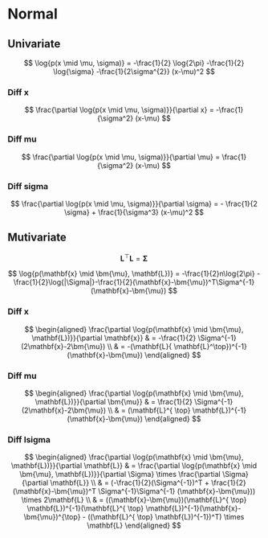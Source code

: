 # Normal

## Univariate

$$
  \log{p(x \mid \mu, \sigma)} = -\frac{1}{2} \log{2\pi} -\frac{1}{2} \log{\sigma} -\frac{1}{2\sigma^{2}} (x-\mu)^2
$$

<!-- $$
  \log{p(x \mid \mu, \sigma)} = -\frac{1}{2} \log{2\pi} -\frac{1}{2\sigma^{2}} (x-\mu)^2
$$ -->

### Diff x

$$
  \frac{\partial \log{p(x \mid \mu, \sigma)}}{\partial x} = -\frac{1}{\sigma^2} (x-\mu)
$$

### Diff mu

$$
  \frac{\partial \log{p(x \mid \mu, \sigma)}}{\partial \mu} = \frac{1}{\sigma^2} (x-\mu)
$$

### Diff sigma

$$
  \frac{\partial \log{p(x \mid \mu, \sigma)}}{\partial \sigma} = - \frac{1}{2 \sigma} + \frac{1}{\sigma^3} (x-\mu)^2
$$

## Mutivariate

$$ \mathbf{L}^{ \top} \mathbf{L} = \bm{\Sigma} $$

$$
  \log{p(\mathbf{x} \mid \bm{\mu}, \mathbf{L})} = -\frac{1}{2}n\log{2\pi} -\frac{1}{2}\log{|\Sigma|}-\frac{1}{2}(\mathbf{x}-\bm{\mu})^T\Sigma^{-1}(\mathbf{x}-\bm{\mu})
$$

### Diff x

$$
  \begin{aligned}
    \frac{\partial \log{p(\mathbf{x} \mid \bm{\mu}, \mathbf{L})}}{\partial \mathbf{x}}
    & = -\frac{1}{2} \Sigma^{-1} (2\mathbf{x}-2\bm{\mu})
    \\ & = -(\mathbf{L}{ \mathbf{L}^\top})^{-1} (\mathbf{x}-\bm{\mu})
  \end{aligned}
$$

### Diff mu

$$
  \begin{aligned}
    \frac{\partial \log{p(\mathbf{x} \mid \bm{\mu}, \mathbf{L})}}{\partial \bm{\mu}}
    & = \frac{1}{2} \Sigma^{-1} (2\mathbf{x}-2\bm{\mu})
    \\ & = (\mathbf{L}^{ \top} \mathbf{L})^{-1} (\mathbf{x}-\bm{\mu})
  \end{aligned}
$$

### Diff lsigma

$$
  \begin{aligned}
    \frac{\partial \log{p(\mathbf{x} \mid \bm{\mu}, \mathbf{L})}}{\partial \mathbf{L}}
    & = \frac{\partial \log{p(\mathbf{x} \mid \bm{\mu}, \mathbf{L})}}{\partial \Sigma} 	\times \frac{\partial \Sigma}{\partial \mathbf{L}}
    \\ & = (-\frac{1}{2}(\Sigma^{-1})^T + \frac{1}{2}  (\mathbf{x}-\bm{\mu})^T \Sigma^{-1}\Sigma^{-1} (\mathbf{x}-\bm{\mu}))  	\times 2\mathbf{L}
    \\ & = ((\mathbf{x}-\bm{\mu})(\mathbf{L}^{ \top} \mathbf{L})^{-1}(\mathbf{L}^{ \top} \mathbf{L})^{-1}(\mathbf{x}-\bm{\mu})^{\top} - ((\mathbf{L}^{ \top} \mathbf{L})^{-1})^T) \times \mathbf{L}
  \end{aligned}
$$
